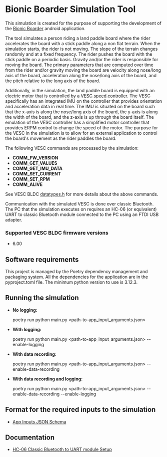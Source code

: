 # Bionic Boarder Simulation Tool

This simulation is created for the purpose of supporting the development of the [Bionic Boarder](https://github.com/bobacktech/bionic-boarder) android application.

The tool simulates a person riding a land paddle board where the rider accelerates the board with a stick paddle along a non flat terrain.  When the simulation starts, the rider is not moving. The slope of the terrain changes randomly and at a fixed frequency. The rider pushes the board with the stick paddle on a periodic basis.  Gravity and/or the rider is responsible
for moving the board. The primary parameters that are computed over time from the rider and/or gravity moving the board are velocity along nose/long axis of the board, acceleration along the nose/long axis of the board, and the pitch relative to the long axis of the board.


Additionally, in the simulation, the land paddle board is equipped with an electric motor that is controlled by a [VESC speed controller](https://github.com/vedderb/bldc). The VESC specifically has an integrated IMU on the controller that provides orientation and acceleration data in real time. The IMU is situated on the board such that the x-axis is along the nose/long axis of the board, the y-axis is along the width of the board, and the z-axis is up through the board itself.  The emulation of the VESC controller has a simplified motor controller that provides ERPM control to change the speed of the motor. The purpose for the VESC in the simulation is to allow for an external application to control the board's movement as the rider paddles the board. 

The following VESC commands are processed by the simulation:

*  **COMM_FW_VERSION**
*  **COMM_GET_VALUES**
*  **COMM_GET_IMU_DATA**
*  **COMM_SET_CURRENT**
*  **COMM_SET_RPM**
*  **COMM_ALIVE**

See VESC BLDC [datatypes.h](https://github.com/vedderb/bldc/blob/release_6_00/datatypes.h) for more details about the above commands.

Communication with the simulated VESC is done over classic Bluetooth. The PC that the simulation executes on requires an HC-06 (or equivalent) UART to classic Bluetooth module connected to the PC using an FTDI USB adapter.  

### Supported VESC BLDC firmware versions 
* 6.00

## Software requirements

This project is managed by the Poetry dependency management and packaging system.  All the dependencies for the application are in the pyproject.toml file.
The minimum python version to use is 3.12.3.

## Running the simulation

*  **No logging:** <p> poetry run python main.py <path-to-app_input_arguments.json>

*  **With logging:** <p> poetry run python main.py <path-to-app_input_arguments.json> --enable-logging

*  **With data recording:** <p> poetry run python main.py <path-to-app_input_arguments.json> --enable-data-recording

*  **With data recording and logging:** <p> poetry run python main.py <path-to-app_input_arguments.json> --enable-data-recording --enable-logging

## Format for the required inputs to the simulation

* [App Inputs JSON Schema](https://github.com/bobacktech/bionic-boarder-simulation-tool/blob/master/bionic_boarder_simulation_tool/app_input_arguments.schema.json)

## Documentation

* [HC-06 Classic Bluetooth to UART module Setup](https://docs.google.com/presentation/d/1iqZNpbXgkZIJNUv7u3ZKozi3m8eBVSuuvXjyms1xasU/edit?usp=sharing)